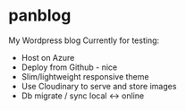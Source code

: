 panblog
=======

My Wordpress blog
Currently for testing:
- Host on Azure
- Deploy from Github - nice
- Slim/lightweight responsive theme
- Use Cloudinary to serve and store images
- Db migrate / sync local <-> online
